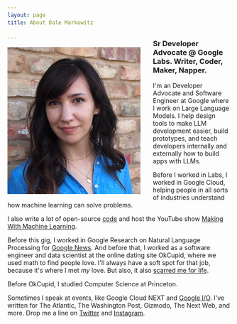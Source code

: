 ```yaml
---
layout: page
title: About Dale Markowitz

---
```

<img src="/images/dale_wall_small.jpeg" style="display: inline-block; float: left; margin: 0 2em 0.5em 0;" width="300" />

<h3 style="margin-top: -1.15em;">Sr Developer Advocate @ Google Labs. Writer, Coder, Maker, Napper.</h3>

I'm an Developer Advocate and Software Engineer at Google where I work on Large Language Models. I help design tools to make LLM development easier, build prototypes, and teach developers internally and externally how to build apps with LLMs. 

Before I worked in Labs, I worked in Google Cloud, helping people in all sorts of industries understand how machine learning can solve problems.

I also write a lot of open-source [code](https://github.com/google/making_with_ml) and host the YouTube show [Making With Machine Learning](https://www.youtube.com/playlist?list=PLIivdWyY5sqLsaG5hNms0D9aZRBE7DHBb).

Before this gig, I worked in Google Research on Natural Language Processing for [Google News](https://news.google.com/topstories?hl=en-US&gl=US&ceid=US:en). And before that, I worked as a software engineer and data scientist at the online dating site OkCupid, where we used math to find people love. I'll always have a soft spot for that job, because it's where I met _my_ love. But also, it also [scarred me for life](https://logicmag.io/failure/the-servers-are-burning/).

Before OkCupid, I studied Computer Science at Princeton.

Sometimes I speak at events, like Google Cloud NEXT and [Google I/O](https://www.youtube.com/watch?v=XrMtF_inTZ0). I've written for The Atlantic, The Washington Post, Gizmodo, The Next Web, and more. Drop me a line on [Twitter](https://twitter.com/dalequark) and [Instagram](https://www.instagram.com/dale_on_ai/).